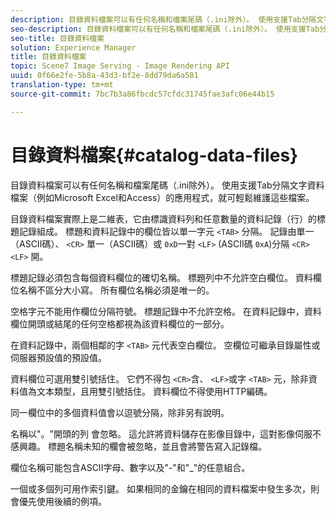 ```yaml
---
description: 目錄資料檔案可以有任何名稱和檔案尾碼（.ini除外）。 使用支援Tab分隔文字資料檔案（例如Microsoft Excel和Access）的應用程式，就可輕鬆維護這些檔案。
seo-description: 目錄資料檔案可以有任何名稱和檔案尾碼（.ini除外）。 使用支援Tab分隔文字資料檔案（例如Microsoft Excel和Access）的應用程式，就可輕鬆維護這些檔案。
seo-title: 目錄資料檔案
solution: Experience Manager
title: 目錄資料檔案
topic: Scene7 Image Serving - Image Rendering API
uuid: 0f66e2fe-5b8a-43d3-bf2e-8dd79da6a581
translation-type: tm+mt
source-git-commit: 7bc7b3a86fbcdc57cfdc31745fae3afc06e44b15

---
```



# 目錄資料檔案{#catalog-data-files}

目錄資料檔案可以有任何名稱和檔案尾碼（.ini除外）。 使用支援Tab分隔文字資料檔案（例如Microsoft Excel和Access）的應用程式，就可輕鬆維護這些檔案。

目錄資料檔案實際上是二維表，它由標識資料列和任意數量的資料記錄（行）的標題記錄組成。 標題和資料記錄中的欄位皆以單一字元 `<TAB>` 分隔。 記錄由單一（ASCII碼）、 `<CR>` 單一（ASCII碼）或 `0xD`一對 `<LF>` (ASCII碼 `0xA`)分隔 `<CR><LF>` 開。

標題記錄必須包含每個資料欄位的確切名稱。 標題列中不允許空白欄位。 資料欄位名稱不區分大小寫。 所有欄位名稱必須是唯一的。

空格字元不能用作欄位分隔符號。 標題記錄中不允許空格。 在資料記錄中，資料欄位開頭或結尾的任何空格都視為該資料欄位的一部分。

在資料記錄中，兩個相鄰的字 `<TAB>` 元代表空白欄位。 空欄位可繼承目錄屬性或伺服器預設值的預設值。

資料欄位可選用雙引號括住。 它們不得包 `<CR>`含、 `<LF>`或字 `<TAB>` 元，除非資料值為文本類型，且用雙引號括住。 資料欄位不得使用HTTP編碼。

同一欄位中的多個資料值會以逗號分隔，除非另有說明。

名稱以&quot;。&quot;開頭的列 會忽略。 這允許將資料儲存在影像目錄中，這對影像伺服不感興趣。 標題名稱未知的欄會被忽略，並且會將警告寫入記錄檔。

欄位名稱可能包含ASCII字母、數字以及&quot;-&quot;和&quot;_&quot;的任意組合。

一個或多個列可用作索引鍵。 如果相同的金鑰在相同的資料檔案中發生多次，則會優先使用後續的例項。
